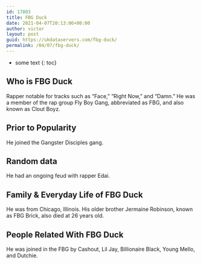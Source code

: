 ```yaml
---
id: 17803
title: FBG Duck
date: 2021-04-07T20:13:06+00:00
author: victor
layout: post
guid: https://ukdataservers.com/fbg-duck/
permalink: /04/07/fbg-duck/
---
```


* some text
{: toc}


## Who is FBG Duck



Rapper notable for tracks such as &#8220;Face,&#8221; &#8220;Right Now,&#8221; and &#8220;Damn.&#8221; He was a member of the rap group Fly Boy Gang, abbreviated as FBG, and also known as Clout Boyz.

                
                
                
## Prior to Popularity



He joined the Gangster Disciples gang.

                
                
                
## Random data



He had an ongoing feud with rapper Edai.

                
                
                
## Family & Everyday Life of FBG Duck



He was from Chicago, Illinois. His older brother Jermaine Robinson, known as FBG Brick, also died at 26 years old.

                
                
                
## People Related With FBG Duck



He was joined in the FBG by Cashout, Lil Jay, Billionaire Black, Young Mello, and Dutchie.

                
              
            
          
          
          